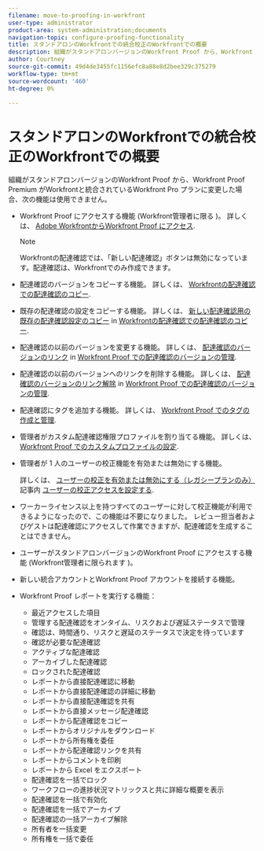 ```yaml
---
filename: move-to-proofing-in-workfront
user-type: administrator
product-area: system-administration;documents
navigation-topic: configure-proofing-functionality
title: スタンドアロンのWorkfrontでの統合校正のWorkfrontでの概要
description: 組織がスタンドアロンバージョンのWorkfront Proof から、Workfront Proof Premium とWorkfrontが統合されているWorkfront Pro プランに変更した場合、一部の校正機能は使用できません。
author: Courtney
source-git-commit: 49d4de3455fc1156efc8a88e8d2bee329c375279
workflow-type: tm+mt
source-wordcount: '460'
ht-degree: 0%

---
```



# スタンドアロンのWorkfrontでの統合校正のWorkfrontでの概要

組織がスタンドアロンバージョンのWorkfront Proof から、Workfront Proof Premium がWorkfrontと統合されているWorkfront Pro プランに変更した場合、次の機能は使用できません。

* Workfront Proof にアクセスする機能 (Workfront管理者に限る )。 詳しくは、 [Adobe WorkfrontからWorkfront Proof にアクセス](../../../review-and-approve-work/proofing/managing-proofs-within-workfront/access-wf-proof-in-workfront.md).

   >[!NOTE]
   >
   >Workfrontの配達確認では、「新しい配達確認」ボタンは無効になっています。配達確認は、Workfrontでのみ作成できます。

* 配達確認のバージョンをコピーする機能。 詳しくは、  [Workfrontの配達確認での配達確認のコピー](../../../workfront-proof/wp-work-proofsfiles/create-proofs-and-files/copy-proofs.md).

* 既存の配達確認の設定をコピーする機能。 詳しくは、 [新しい配達確認用の既存の配達確認設定のコピー](../../../workfront-proof/wp-work-proofsfiles/create-proofs-and-files/copy-proofs.md#copy-with-new-file) in [Workfrontの配達確認での配達確認のコピー](../../../workfront-proof/wp-work-proofsfiles/create-proofs-and-files/copy-proofs.md).

* 配達確認の以前のバージョンを変更する機能。 詳しくは、 [配達確認のバージョンのリンク](../../../workfront-proof/wp-work-proofsfiles/manage-your-work/manage-proof-versions.md#linking-and-unlinking-proof-versions) in [Workfront Proof での配達確認のバージョンの管理](../../../workfront-proof/wp-work-proofsfiles/manage-your-work/manage-proof-versions.md).

* 配達確認の以前のバージョンへのリンクを削除する機能。 詳しくは、 [配達確認のバージョンのリンク解除](../../../workfront-proof/wp-work-proofsfiles/manage-your-work/manage-proof-versions.md#unlinkingproofversions) in [Workfront Proof での配達確認のバージョンの管理](../../../workfront-proof/wp-work-proofsfiles/manage-your-work/manage-proof-versions.md).

* 配達確認にタグを追加する機能。 詳しくは、 [Workfront Proof でのタグの作成と管理](../../../workfront-proof/wp-work-proofsfiles/organize-your-work/create-and-manage-tags.md).

* 管理者がカスタム配達確認権限プロファイルを割り当てる機能。 詳しくは、  [Workfront Proof でのカスタムプロファイルの設定](../../../workfront-proof/wp-acct-admin/account-settings/configure-custom-profiles.md).

* 管理者が 1 人のユーザーの校正機能を有効または無効にする機能。

   詳しくは、 [ユーザーの校正を有効または無効にする（レガシープランのみ）](../../../administration-and-setup/manage-workfront/configure-proofing/configure-a-users-proofing-access.md#enabling-and-disabling-proofing-for-a-user) 記事内 [ユーザーの校正アクセスを設定する](../../../administration-and-setup/manage-workfront/configure-proofing/configure-a-users-proofing-access.md).

* ワーカーライセンス以上を持つすべてのユーザーに対して校正機能が利用できるようになったので、この機能は不要になりました。 レビュー担当者およびゲストは配達確認にアクセスして作業できますが、配達確認を生成することはできません。
* ユーザーがスタンドアロンバージョンのWorkfront Proof にアクセスする機能 (Workfront管理者に限られます )。
* 新しい統合アカウントとWorkfront Proof アカウントを接続する機能。
* Workfront Proof レポートを実行する機能：

   * 最近アクセスした項目
   * 管理する配達確認をオンタイム、リスクおよび遅延ステータスで管理
   * 確認は、時間通り、リスクと遅延のステータスで決定を待っています
   * 確認が必要な配達確認
   * アクティブな配達確認
   * アーカイブした配達確認
   * ロックされた配達確認
   * レポートから直接配達確認に移動
   * レポートから直接配達確認の詳細に移動
   * レポートから直接配達確認を共有
   * レポートから直接メッセージ配達確認
   * レポートから配達確認をコピー
   * レポートからオリジナルをダウンロード
   * レポートから所有権を委任
   * レポートから配達確認リンクを共有
   * レポートからコメントを印刷
   * レポートから Excel をエクスポート
   * 配達確認を一括でロック
   * ワークフローの進捗状況マトリックスと共に詳細な概要を表示
   * 配達確認を一括で有効化
   * 配達確認を一括でアーカイブ
   * 配達確認の一括アーカイブ解除
   * 所有者を一括変更
   * 所有権を一括で委任

